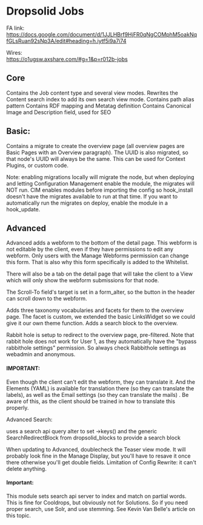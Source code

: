 # Dropsolid Jobs

FA link:  
https://docs.google.com/document/d/1JJLHBrf9HjFR0qNgCOMphM5oakNqfGLsRuan92sNp3A/edit#heading=h.iytf5i9a7i74

Wires:  
https://o1ugsw.axshare.com/#g=1&p=r012b-jobs

## Core
Contains the Job content type and several view modes. 
Rewrites the Content search index to add its own search view mode.
Contains path alias pattern
Contains RDF mapping and Metatag definition
Contains Canonical Image and Description field, used for SEO

## Basic:
Contains a migrate to create the overview page (all overview pages are Basic 
Pages with an Overview paragraph). The UUID is also migrated, so that node's 
UUID will always be the same. This can be used for Context Plugins, or custom
 code.

Note: enabling migrations locally will migrate the node, but when deploying 
and letting Configuration Management enable the module, the migrates will NOT
 run. CIM enables modules before importing the config so hook_install doesn't
  have the migrates available to run at that time. If you want to automatically
run the migrates on deploy, enable the module in a hook_update.

## Advanced
Advanced adds a webform to the bottom of the detail page. This webform is not
 editable by the client,  even if they have permissions to edit any webform. 
 Only users with the Manage Webforms permission can change this form. That is
  also why this form specifically is added to the Whitelist.

There will also be a tab on the detail page that will take the client to a 
View which will only show the webform submissions for that node. 

The Scroll-To field's target is set in a form_alter, so the button in the 
header can scroll down to the webform.

Adds three taxonomy vocabularies and facets for them to the overview page.
The facet is custom, we extended the basic LinksWidget so we could give it 
our own theme function. Adds a search block to the overview.

Rabbit hole is setup to redirect to the overview page, pre-filtered. Note 
that rabbit hole does not work for User 1, as they automatically have the 
"bypass rabbithole settings" permission. So always check Rabbithole settings
 as webadmin and anonymous.

#### IMPORTANT:
Even though the client can't edit the webform, they can translate it. And the
 Elements (YAML) is  available for translation there (so they can translate 
 the labels), as well as the Email settings (so they can translate the mails)
 . Be aware of this, as the client should be trained in how to translate this
  properly.


Advanced Search:

uses a search api query alter to set ->keys() and the generic 
SearchRedirectBlock from dropsolid_blocks to provide a search block

When updating to Advanced, doublecheck the Teaser view mode. It will probably
 look fine in the Manage Display, but you'll have to resave it once there 
 otherwise you'll get double fields. Limitation of Config Rewrite: it can't 
 delete anything.

#### Important: 
This module sets search api server to index and match on partial words.
This is fine for Cooldrops, but obviously not for Solutions. So if you need 
proper search, use Solr, and use stemming. See Kevin Van Belle's article on 
this topic.

